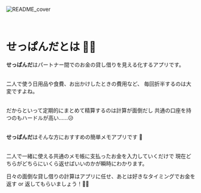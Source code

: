 ![README_cover](https://user-images.githubusercontent.com/52844263/137689465-f45b6fbf-7bff-4d81-8480-238d153e92f5.png)

<br>

# せっぱんだとは 🐼👛

**せっぱんだ**はパートナー間でのお金の貸し借りを見える化するアプリです。

<br>
二人で使う日用品や食費、お出かけしたときの費用など、
毎回折半するのは大変ですよね。
<br><br>

だからといって定期的にまとめて精算するのは計算が面倒だし
共通の口座を持つのもハードルが高い......😥<br><br>

**せっぱんだ**はそんな方におすすめの簡単メモアプリです 👛<br><br>

二人で一緒に使える共通のメモ帳に支払ったお金を入力していくだけで
現在どちらがどちらにいくら返せばいいのかが瞬時にわかります。

日々の面倒な貸し借りの計算はアプリに任せ、あとは好きなタイミングでお金を返す or 返してもらいましょう！👍🏻
